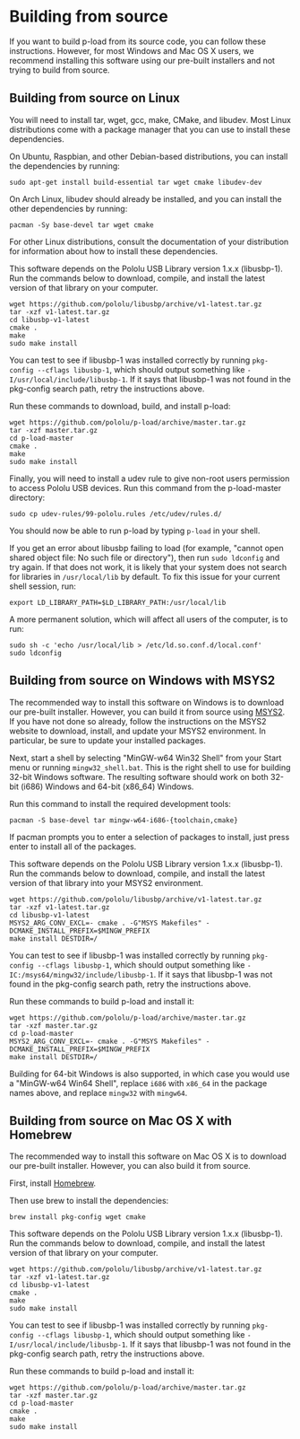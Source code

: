 # Building from source

If you want to build p-load from its source code, you can follow these
instructions.  However, for most Windows and Mac OS X users, we recommend
installing this software using our pre-built installers and not trying to build
from source.


## Building from source on Linux

You will need to install tar, wget, gcc, make, CMake,
and libudev.  Most Linux distributions come with a package manager that
you can use to install these dependencies.

On Ubuntu, Raspbian, and other Debian-based distributions, you can install the
dependencies by running:

    sudo apt-get install build-essential tar wget cmake libudev-dev

On Arch Linux, libudev should already be installed, and you can install the
other dependencies by running:

    pacman -Sy base-devel tar wget cmake

For other Linux distributions, consult the documentation of your distribution
for information about how to install these dependencies.

This software depends on the Pololu USB Library version 1.x.x (libusbp-1).  Run
the commands below to download, compile, and install the latest version of that
library on your computer.

    wget https://github.com/pololu/libusbp/archive/v1-latest.tar.gz
    tar -xzf v1-latest.tar.gz
    cd libusbp-v1-latest
    cmake .
    make
    sudo make install

You can test to see if libusbp-1 was installed correctly by running
`pkg-config --cflags libusbp-1`,
which should output something like
`-I/usr/local/include/libusbp-1`.
If it says that libusbp-1 was not found in the pkg-config search path,
retry the instructions above.

Run these commands to download, build, and install p-load:

    wget https://github.com/pololu/p-load/archive/master.tar.gz
    tar -xzf master.tar.gz
    cd p-load-master
    cmake .
    make
    sudo make install

Finally, you will need to install a udev rule to give non-root users permission
to access Pololu USB devices. Run this command from the p-load-master directory:

    sudo cp udev-rules/99-pololu.rules /etc/udev/rules.d/

You should now be able to run p-load by typing `p-load` in your shell.

If you get an error about libusbp failing to load (for example,
"cannot open shared object file: No such file or directory"), then
run `sudo ldconfig` and try again.  If that does not work, it is likely that
your system does not search for libraries in `/usr/local/lib`
by default.  To fix this issue for your current shell session, run:

    export LD_LIBRARY_PATH=$LD_LIBRARY_PATH:/usr/local/lib

A more permanent solution, which will affect all users of the computer, is to
run:

    sudo sh -c 'echo /usr/local/lib > /etc/ld.so.conf.d/local.conf'
    sudo ldconfig


## Building from source on Windows with MSYS2

The recommended way to install this software on Windows is to download our
pre-built installer.  However, you can build it from source using
[MSYS2](http://msys2.github.io/).  If you have not done so already, follow the
instructions on the MSYS2 website to download, install, and update your MSYS2
environment.  In particular, be sure to update your installed packages.

Next, start a shell by selecting "MinGW-w64 Win32 Shell" from your Start menu or
running `mingw32_shell.bat`.  This is the right shell to use for building 32-bit
Windows software.  The resulting software should work on both 32-bit (i686)
Windows and 64-bit (x86_64) Windows.

Run this command to install the required development tools:

    pacman -S base-devel tar mingw-w64-i686-{toolchain,cmake}

If pacman prompts you to enter a selection of packages to install, just press
enter to install all of the packages.

This software depends on the Pololu USB Library version 1.x.x (libusbp-1).  Run
the commands below to download, compile, and install the latest version of that
library into your MSYS2 environment.

    wget https://github.com/pololu/libusbp/archive/v1-latest.tar.gz
    tar -xzf v1-latest.tar.gz
    cd libusbp-v1-latest
    MSYS2_ARG_CONV_EXCL=- cmake . -G"MSYS Makefiles" -DCMAKE_INSTALL_PREFIX=$MINGW_PREFIX
    make install DESTDIR=/

You can test to see if libusbp-1 was installed correctly by running
`pkg-config --cflags libusbp-1`,
which should output something like
`-IC:/msys64/mingw32/include/libusbp-1`.
If it says that libusbp-1 was not found in the pkg-config search path,
retry the instructions above.

Run these commands to build p-load and install it:

    wget https://github.com/pololu/p-load/archive/master.tar.gz
    tar -xzf master.tar.gz
    cd p-load-master
    MSYS2_ARG_CONV_EXCL=- cmake . -G"MSYS Makefiles" -DCMAKE_INSTALL_PREFIX=$MINGW_PREFIX
    make install DESTDIR=/

Building for 64-bit Windows is also supported, in which case you would use a
"MinGW-w64 Win64 Shell", replace `i686` with `x86_64` in the package names
above, and replace `mingw32` with `mingw64`.


## Building from source on Mac OS X with Homebrew

The recommended way to install this software on Mac OS X is to download our
pre-built installer.  However, you can also build it from source.

First, install [Homebrew](http://brew.sh/).

Then use brew to install the dependencies:

    brew install pkg-config wget cmake

This software depends on the Pololu USB Library version 1.x.x (libusbp-1).  Run
the commands below to download, compile, and install the latest version of that
library on your computer.

    wget https://github.com/pololu/libusbp/archive/v1-latest.tar.gz
    tar -xzf v1-latest.tar.gz
    cd libusbp-v1-latest
    cmake .
    make
    sudo make install

You can test to see if libusbp-1 was installed correctly by running
`pkg-config --cflags libusbp-1`,
which should output something like
`-I/usr/local/include/libusbp-1`.
If it says that libusbp-1 was not found in the pkg-config search path,
retry the instructions above.

Run these commands to build p-load and install it:

    wget https://github.com/pololu/p-load/archive/master.tar.gz
    tar -xzf master.tar.gz
    cd p-load-master
    cmake .
    make
    sudo make install
